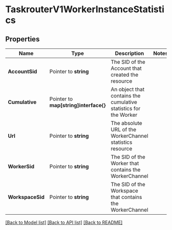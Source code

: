 # TaskrouterV1WorkerInstanceStatistics

## Properties

Name | Type | Description | Notes
------------ | ------------- | ------------- | -------------
**AccountSid** | Pointer to **string** | The SID of the Account that created the resource |
**Cumulative** | Pointer to **map[string]interface{}** | An object that contains the cumulative statistics for the Worker |
**Url** | Pointer to **string** | The absolute URL of the WorkerChannel statistics resource |
**WorkerSid** | Pointer to **string** | The SID of the Worker that contains the WorkerChannel |
**WorkspaceSid** | Pointer to **string** | The SID of the Workspace that contains the WorkerChannel |

[[Back to Model list]](../README.md#documentation-for-models) [[Back to API list]](../README.md#documentation-for-api-endpoints) [[Back to README]](../README.md)


